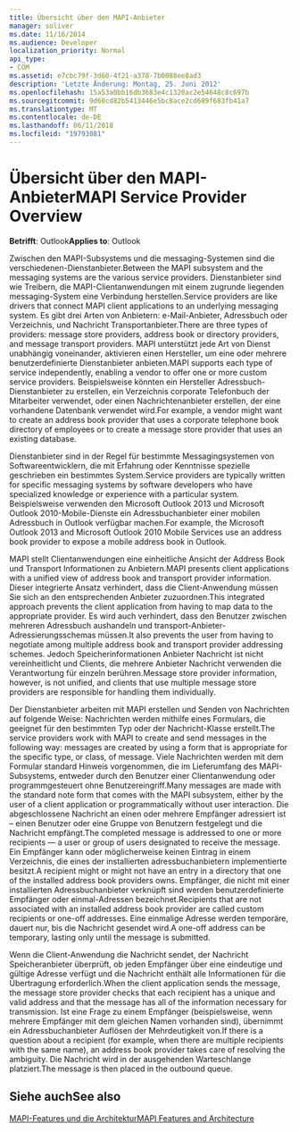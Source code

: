```yaml
---
title: Übersicht über den MAPI-Anbieter
manager: soliver
ms.date: 11/16/2014
ms.audience: Developer
localization_priority: Normal
api_type:
- COM
ms.assetid: e7cbc79f-3d60-4f21-a378-7b0088ee8ad3
description: 'Letzte Änderung: Montag, 25. Juni 2012'
ms.openlocfilehash: 15a53a0bb16db3683e4c1320ac2e54648c8c697b
ms.sourcegitcommit: 9d60cd82b5413446e5bc8ace2cd689f683fb41a7
ms.translationtype: MT
ms.contentlocale: de-DE
ms.lasthandoff: 06/11/2018
ms.locfileid: "19793081"
---
```

# <a name="mapi-service-provider-overview"></a><span data-ttu-id="71dca-103">Übersicht über den MAPI-Anbieter</span><span class="sxs-lookup"><span data-stu-id="71dca-103">MAPI Service Provider Overview</span></span>

  
  
<span data-ttu-id="71dca-104">**Betrifft**: Outlook</span><span class="sxs-lookup"><span data-stu-id="71dca-104">**Applies to**: Outlook</span></span> 
  
<span data-ttu-id="71dca-105">Zwischen den MAPI-Subsystems und die messaging-Systemen sind die verschiedenen-Dienstanbieter.</span><span class="sxs-lookup"><span data-stu-id="71dca-105">Between the MAPI subsystem and the messaging systems are the various service providers.</span></span> <span data-ttu-id="71dca-106">Dienstanbieter sind wie Treibern, die MAPI-Clientanwendungen mit einem zugrunde liegenden messaging-System eine Verbindung herstellen.</span><span class="sxs-lookup"><span data-stu-id="71dca-106">Service providers are like drivers that connect MAPI client applications to an underlying messaging system.</span></span> <span data-ttu-id="71dca-107">Es gibt drei Arten von Anbietern: e-Mail-Anbieter, Adressbuch oder Verzeichnis, und Nachricht Transportanbieter.</span><span class="sxs-lookup"><span data-stu-id="71dca-107">There are three types of providers: message store providers, address book or directory providers, and message transport providers.</span></span> <span data-ttu-id="71dca-108">MAPI unterstützt jede Art von Dienst unabhängig voneinander, aktivieren einen Hersteller, um eine oder mehrere benutzerdefinierte Dienstanbieter anbieten.</span><span class="sxs-lookup"><span data-stu-id="71dca-108">MAPI supports each type of service independently, enabling a vendor to offer one or more custom service providers.</span></span> <span data-ttu-id="71dca-109">Beispielsweise könnten ein Hersteller Adressbuch-Dienstanbieter zu erstellen, ein Verzeichnis corporate Telefonbuch der Mitarbeiter verwendet, oder einen Nachrichtenanbieter erstellen, der eine vorhandene Datenbank verwendet wird.</span><span class="sxs-lookup"><span data-stu-id="71dca-109">For example, a vendor might want to create an address book provider that uses a corporate telephone book directory of employees or to create a message store provider that uses an existing database.</span></span>
  
<span data-ttu-id="71dca-110">Dienstanbieter sind in der Regel für bestimmte Messagingsystemen von Softwareentwicklern, die mit Erfahrung oder Kenntnisse spezielle geschrieben ein bestimmtes System.</span><span class="sxs-lookup"><span data-stu-id="71dca-110">Service providers are typically written for specific messaging systems by software developers who have specialized knowledge or experience with a particular system.</span></span> <span data-ttu-id="71dca-111">Beispielsweise verwenden den Microsoft Outlook 2013 und Microsoft Outlook 2010-Mobile-Dienste ein Adressbuchanbieter einer mobilen Adressbuch in Outlook verfügbar machen.</span><span class="sxs-lookup"><span data-stu-id="71dca-111">For example, the Microsoft Outlook 2013 and Microsoft Outlook 2010 Mobile Services use an address book provider to expose a mobile address book in Outlook.</span></span> 
  
<span data-ttu-id="71dca-112">MAPI stellt Clientanwendungen eine einheitliche Ansicht der Address Book und Transport Informationen zu Anbietern.</span><span class="sxs-lookup"><span data-stu-id="71dca-112">MAPI presents client applications with a unified view of address book and transport provider information.</span></span> <span data-ttu-id="71dca-113">Dieser integrierte Ansatz verhindert, dass die Client-Anwendung müssen Sie sich an den entsprechenden Anbieter zuzuordnen.</span><span class="sxs-lookup"><span data-stu-id="71dca-113">This integrated approach prevents the client application from having to map data to the appropriate provider.</span></span> <span data-ttu-id="71dca-114">Es wird auch verhindert, dass den Benutzer zwischen mehreren Adressbuch aushandeln und transport-Anbieter-Adressierungsschemas müssen.</span><span class="sxs-lookup"><span data-stu-id="71dca-114">It also prevents the user from having to negotiate among multiple address book and transport provider addressing schemes.</span></span> <span data-ttu-id="71dca-115">Jedoch Speicherinformationen Anbieter Nachricht ist nicht vereinheitlicht und Clients, die mehrere Anbieter Nachricht verwenden die Verantwortung für einzeln berühren.</span><span class="sxs-lookup"><span data-stu-id="71dca-115">Message store provider information, however, is not unified, and clients that use multiple message store providers are responsible for handling them individually.</span></span>
  
<span data-ttu-id="71dca-116">Der Dienstanbieter arbeiten mit MAPI erstellen und Senden von Nachrichten auf folgende Weise: Nachrichten werden mithilfe eines Formulars, die geeignet für den bestimmten Typ oder der Nachricht-Klasse erstellt.</span><span class="sxs-lookup"><span data-stu-id="71dca-116">The service providers work with MAPI to create and send messages in the following way: messages are created by using a form that is appropriate for the specific type, or class, of message.</span></span> <span data-ttu-id="71dca-117">Viele Nachrichten werden mit dem Formular standard Hinweis vorgenommen, die im Lieferumfang des MAPI-Subsystems, entweder durch den Benutzer einer Clientanwendung oder programmgesteuert ohne Benutzereingriff.</span><span class="sxs-lookup"><span data-stu-id="71dca-117">Many messages are made with the standard note form that comes with the MAPI subsystem, either by the user of a client application or programmatically without user interaction.</span></span> <span data-ttu-id="71dca-118">Die abgeschlossene Nachricht an einen oder mehrere Empfänger adressiert ist – einen Benutzer oder eine Gruppe von Benutzern festgelegt und die Nachricht empfängt.</span><span class="sxs-lookup"><span data-stu-id="71dca-118">The completed message is addressed to one or more recipients — a user or group of users designated to receive the message.</span></span> <span data-ttu-id="71dca-119">Ein Empfänger kann oder möglicherweise keinen Eintrag in einem Verzeichnis, die eines der installierten adressbuchanbietern implementierte besitzt.</span><span class="sxs-lookup"><span data-stu-id="71dca-119">A recipient might or might not have an entry in a directory that one of the installed address book providers owns.</span></span> <span data-ttu-id="71dca-120">Empfänger, die nicht mit einer installierten Adressbuchanbieter verknüpft sind werden benutzerdefinierte Empfänger oder einmal-Adressen bezeichnet.</span><span class="sxs-lookup"><span data-stu-id="71dca-120">Recipients that are not associated with an installed address book provider are called custom recipients or one-off addresses.</span></span> <span data-ttu-id="71dca-121">Eine einmalige Adresse werden temporäre, dauert nur, bis die Nachricht gesendet wird.</span><span class="sxs-lookup"><span data-stu-id="71dca-121">A one-off address can be temporary, lasting only until the message is submitted.</span></span> 
  
<span data-ttu-id="71dca-122">Wenn die Client-Anwendung die Nachricht sendet, der Nachricht Speicheranbieter überprüft, ob jeden Empfänger über eine eindeutige und gültige Adresse verfügt und die Nachricht enthält alle Informationen für die Übertragung erforderlich.</span><span class="sxs-lookup"><span data-stu-id="71dca-122">When the client application sends the message, the message store provider checks that each recipient has a unique and valid address and that the message has all of the information necessary for transmission.</span></span> <span data-ttu-id="71dca-123">Ist eine Frage zu einem Empfänger (beispielsweise, wenn mehrere Empfänger mit dem gleichen Namen vorhanden sind), übernimmt ein Adressbuchanbieter Auflösen der Mehrdeutigkeit von.</span><span class="sxs-lookup"><span data-stu-id="71dca-123">If there is a question about a recipient (for example, when there are multiple recipients with the same name), an address book provider takes care of resolving the ambiguity.</span></span> <span data-ttu-id="71dca-124">Die Nachricht wird in der ausgehenden Warteschlange platziert.</span><span class="sxs-lookup"><span data-stu-id="71dca-124">The message is then placed in the outbound queue.</span></span> 
  
## <a name="see-also"></a><span data-ttu-id="71dca-125">Siehe auch</span><span class="sxs-lookup"><span data-stu-id="71dca-125">See also</span></span>



[<span data-ttu-id="71dca-126">MAPI-Features und die Architektur</span><span class="sxs-lookup"><span data-stu-id="71dca-126">MAPI Features and Architecture</span></span>](mapi-features-and-architecture.md)


